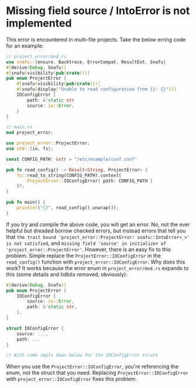 # Missing field source / IntoError is not implemented
This error is encountered in multi-file projects. Take the below erring code for an example:
```rust
// project_error/mod.rs
use snafu::{ensure, Backtrace, ErrorCompat, ResultExt, Snafu}
#[derive(Debug, Snafu)]
#[snafu(visibility(pub(crate)))]
pub enum ProjectError {
    #[snafu(visibility(pub(crate)))]
    #[snafu(display("Unable to read configuration from {}: {}"))]
    IOConfigError {
        path: &'static str
        source: io::Error,
    }
}

// main.rs
mod project_error;

use project_error::ProjectError;
use std::{io, fs};

const CONFIG_PATH: &str = "/etc/example/conf.conf"

pub fn read_config() -> Result<String, ProjectError> {
    fs::read_to_string(CONFIG_PATH).context(
        ProjectError::IOConfigError{ path: CONFIG_PATH }
    )?;
}

pub fn main() {
    println!("{}", read_config().unwrap());
}
```

If you try and compile the above code, you will get an error. No, not the ever helpful but dreaded borrow checked errors, but instead errors that tell you that `the trait bound 'project_error::ProjectError: snafu::IntoError<_>' is not satisfied`, and `missing field 'source' in initializer of 'project_error::ProjectError'`.
However, there is an easy fix to this problem. Simple replace the `ProjectError::IOConfigError` in the `read_config()` function with `project_error::IOConfigError`.
Why does this work? It works because the error enum in `project_error/mod.rs` expands to this (some details and tidbits removed, obviously):
```rust
#[derive(Debug, Snafu)]
pub enum ProjectError {
    IOConfigError {
        source: io::Error,
        path: &'static str,
    },
}

struct IOConfigError {
    source: ...,
    path: ...
}

// With some impls down below for the IOConfigError struct
```
When you use the `ProjectError::IOConfigError`, you're referencing the enum, not the struct that you need. Replacing `ProjectError::IOConfigError` with `project_error::IOConfigError` fixes this problem.
